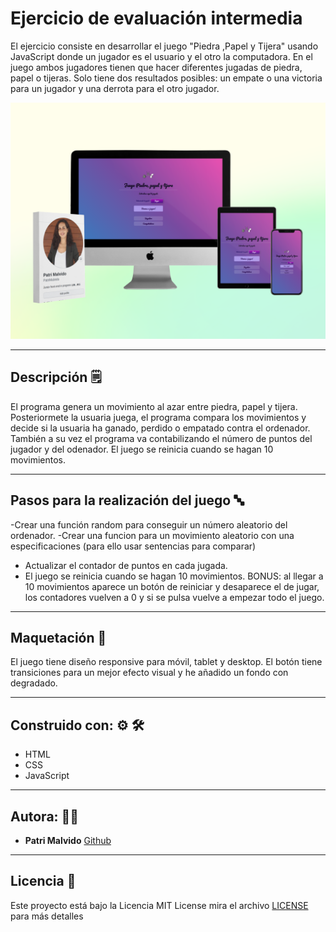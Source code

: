 # Ejercicio de evaluación intermedia

El ejercicio consiste en desarrollar el juego "Piedra ,Papel y Tijera" usando JavaScript donde un jugador es el usuario y el otro la computadora. En el juego ambos jugadores tienen que hacer diferentes jugadas de piedra, papel o tijeras. Solo tiene dos resultados posibles: un empate o una victoria para un jugador y una derrota para el otro jugador. 

![imagen de la app](images/mockup-2evaluacionintermedia.png)

----------------------------------------
## Descripción :spiral_notepad:

El programa genera un movimiento al azar entre piedra, papel y tijera. Posteriormete la usuaria juega, el programa compara los movimientos y decide si la usuaria ha ganado, perdido o empatado contra el ordenador. También a su vez el programa va contabilizando el número de puntos del jugador y del odenador. El juego se reinicia cuando se hagan 10 movimientos.

----------------------------------------

## Pasos para la realización del juego :abc:

-Crear una función random para conseguir un número aleatorio del ordenador.
-Crear una funcion para un movimiento aleatorio con una especificaciones (para ello usar sentencias para comparar)
- Actualizar el contador de puntos en cada jugada.
- El juego se reinicia cuando se hagan 10 movimientos.
BONUS: al llegar a 10 movimientos aparece un botón de reiniciar y desaparece el de jugar, los contadores vuelven a 0 y si se pulsa vuelve a empezar todo el juego.

---------------------------------------------

## Maquetación :art:

El juego tiene diseño responsive para móvil, tablet y desktop. El botón tiene transiciones para un mejor efecto visual y he añadido un fondo con degradado.

--------------------------------------------

## Construido con: :gear: :hammer_and_wrench:

- HTML
- CSS 
- JavaScript

----------------------------------

## Autora: :woman_technologist:

- **Patri Malvido** [Github](https://github.com/PatriMalvido)

-----------------------------------

## Licencia  📄 

Este proyecto está bajo la Licencia MIT License mira el archivo [LICENSE](LICENSE) para más detalles
